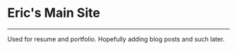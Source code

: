 # Eric's Main Site
---

Used for resume and portfolio. Hopefully adding blog posts and such later.


